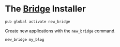 # The [Bridge](http://github.com/dart-bridge/framework) Installer

```bash
pub global activate new_bridge
```

Create new applications with the `new_bridge` command.

```bash
new_bridge my_blog
```